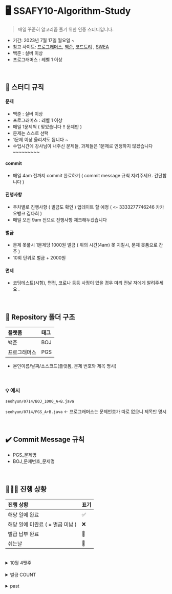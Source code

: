 # 🖥 SSAFY10-Algorithm-Study

> 매일 꾸준히 알고리즘 풀기 위한 인증 스터디입니다. 

- 기간: 2023년 7월 17일 월요일 ~
- 참고 사이트: [프로그래머스](https://programmers.co.kr/learn/challenges), [백준](https://www.acmicpc.net/), [코드트리](https://www.codetree.ai) , [SWEA](https://swexpertacademy.com/)
- 백준 : 실버 이상
- 프로그래머스 : 레벨 1 이상

<br/>


## 📌 스터디 규칙 

#### 문제
- 백준 : 실버 이상
- 프로그래머스 : 레벨 1 이상
- 매일 1문제씩 ( 맞았습니다 !! 문제만 )
- 문제는 스스로 선택
- 1문제 이상 올리셔도 됩니다 ~
- 수업시간에 강사님이 내주신 문제들, 과제들은 1문제로 인정하지 않겠습니다 ~~~~~~~~~ 

#### commit
- 매일 4am 전까지 commit 완료하기 ( commit message 규칙 지켜주세요. 간단합니다 )

#### 진행사항
- 주차별로 진행사항 ( 벌금도 확인 ) 업데이트 할 예정 ( <- 3333277746246 카카오뱅크 김다희  )
- 매일 오전 9am 전으로 진행사항 체크해두겠습니다

#### 벌금 
- 문제 못풀시 1문제당 1000원 벌금 ( 위의 시간(4am) 못 지킬시, 문제 못품으로 간주 )
- 10회 단위로 벌금 + 2000원

#### 면제
- 코딩테스트(시험), 면접, 코로나 등등 사정이 있을 경우 미리 전날 저에게 알려주세요 .

<br/>

## 📁 Repository 폴더 구조
| 플랫폼    | 태그  |
|:-------|:----|
| 백준     | BOJ |
| 프로그래머스 | PGS |

- 본인이름/날짜/소스코드(플랫폼, 문제 번호와 제목 명시)

<br/>


### 💡 예시

`seohyun/0714/BOJ_1000_A+B.java`

`seohyun/0714/PGS_A+B.java` <- 프로그래머스는 문제번호가 따로 없으니 제목만 명시


<br/>

## ✔️ Commit Message 규칙

- PGS_문제명
- BOJ_문제번호_문제명


<br/>

## 🧑🏻‍💻 진행 상황

| 진행 상황            | 표기  |
|:-----------------|:----|
| 해당 일에 완료      | ✅   |
| 해당 일에 미완료 ( = 벌금 미납 )    | ❌   |
| 벌급 납부 완료 | 🔺 |
| 쉬는날 | 🥳 |

<br>
<details>
  <summary> 10월 4쨋주</summary>

|  이름  | 10/23 | 10/24 | 10/25 | 10/26 | 10/27 | 10/28 | 10/29 | 
|:--------:|:-----:|:-----:|:----:|:------:|:-----:|:-----:|:-----:|
| jinwoo   |✅       |       |        |        |       |🥳     |       | 
| changhee |✅       |       |        |        |       |🥳     |       | 
| dahui    |✅       |       |        |        |       |🥳     |       | 
| hayeong  |✅       |       |        |        |       |🥳     |       | 
| hyeonguk |✅       |       |        |        |       |🥳     |       | 
| hyeonmin |✅       |       |        |        |       |🥳     |       | 
| jeongho  |✅       |       |        |        |       |🥳     |       | 
| jongkook |✅       |       |        |        |       |🥳     |       | 
| minsu    |✅       |       |        |        |       |🥳     |       | 
| narin    |✅       |       |        |        |       |🥳     |       | 
| rael     |✅       |       |        |        |       |🥳     |       | 
| seohyun  |✅       |       |        |        |       |🥳     |       | 
| seongwan |✅       |       |        |        |       |🥳     |       | 
| taegyung |✅       |       |        |        |       |🥳     |       | 
| woojae   |✅       |       |        |        |       |🥳     |       | 

</details>
<br>

<details>
  <summary> 벌금 COUNT </summary>

|  이름  | 1000 COUNT | 3000 COUNT |  벌금총합  |
|:--------:|:-----:|:-----:|:-----:|
| jinwoo   |2       |0       |2000    |
| changhee |1       |0       |1000    |
| dahui    |8       |0       |8000    |
| hayeong  |4       |0       |4000    |
| hyeonguk |1       |0       |1000    |
| hyeonmin |9       |0       |9000    |
| jeongho  |10       |3       |19000   |
| jongkook |3      |0       |3000    |
| minsu |5     |0       |5000    |
| narin    |9       |0       |9000    |
| rael     |4       |0       |4000    |
| seohyun  |8       |0       |8000    |
| seongwan |0       |0       |0       |
| taegyung |9       |0       |9000    |
| woojae   |0       |0       |0       |
| sum      |72      |3       | 53000원(-28000원)  |

</details>
<br>
<details>
  <summary> past </summary>
<details>
  <summary> 7월 4쨋주</summary>

|  이름  | 07/17 | 07/18 | 07/19 | 07/20 | 07/21 | 07/22 | 07/23 | 
|:--------:|:-----:|:-----:|:----:|:------:|:-----:|:-----:|:-----:|
| jinwoo   |   ✅  |  ✅     |   ✅   |    ✅    |   ✅    |   ✅    |  ✅   | 
| changhee |   ✅  |    ✅   |   ✅   |   ✅     |    ✅   |  ✅     |     ✅  | 
| dahui    |    ✅   |   ✅    |  ✅    |  ✅      |   ✅    |  ✅     |  ✅   | 
| hayeong  |   ✅  |     ✅  |  ✅   |    ✅    |    ✅   |   ✅    |   ✅    | 
| hyeonguk |    ✅   |    ✅   |   ✅   |  ✅      |   ✅    |   ✅    |    ✅   | 
| hyeonmin |    ✅   |    ✅   |  ✅    |   ✅     |    ✅   |  ✅     |  ✅     | 
| jeongho  |    ✅   |    ✅   |  ✅    |  ✅      |    ✅   | 🔺  |     ✅  | 
| jongkook |   ✅    |    ✅   |  ✅    |  ✅      |   ✅    |   ✅    |  ✅     | 
| narin    |  ✅     |    ✅   |  ✅    |  ✅      |  ✅     | 🔺  |     ✅  | 
| rael     |   ✅    |    ✅   |✅      |   ✅     |  ✅    |  ✅     | 🔺   | 
| seohyun  |    ✅   |    ✅   |  ✅    |   ✅     |  ✅     |  ✅     |   ✅    | 
| seongwan |     ✅  |    ✅   |  ✅    |  ✅      |   ✅    |     ✅  |   ✅    | 
| taegyung |  ✅   |   ✅    |   ✅   |   ✅     |    ✅   |   ✅    |  ✅     | 
| woojae   |   ✅  |   ✅    | ✅     |   ✅     |    ✅   |  ✅     |   ✅    | 

</details>
<details>
  <summary> 7월 5쨋주</summary>

|  이름  | 07/24 | 07/25 | 07/26 | 07/27 | 07/28 | 07/29 | 07/30 | 
|:--------:|:-----:|:-----:|:----:|:------:|:-----:|:-----:|:-----:|
| jinwoo   | ✅    |   ✅    |  ✅    |    ✅    |  ✅    | 🥳    | ✅   | 
| changhee | ✅  |    ✅   |  ✅    |   ✅     |  ✅    |  🥳   |✅    | 
| dahui    | ✅   |   ✅    |  🔺    |  ✅      | ✅     | 🥳    |  ✅  | 
| hayeong  | ✅  |   ✅    |  ✅    |  ✅      |   ✅   |  🥳   |  ✅  | 
| hyeonguk | ✅   |  ✅     | ✅     |  ✅      |  ✅    | 🥳    | ✅   | 
| hyeonmin | ✅   |   ✅    |  ✅    |   ✅     |  ✅    | 🥳    | ✅   | 
| jeongho  | ✅   |   ✅    |  ✅    |  ✅      |  ✅    | 🥳    | ✅   | 
| jongkook | ✅ |    ✅   |  ✅    |  ✅      |  ✅    | 🥳    | ✅   | 
| narin    | ✅|    ✅   |  ✅    |  ✅      |  ✅    |  🥳   | ✅   | 
| rael     | ✅  |    ✅   |  ✅    |  ✅      | ✅     | 🥳    | 🔺   | 
| seohyun  | ✅   |    ✅   | ✅     |  ✅      | ✅     | 🥳    | ✅   | 
| seongwan | ✅    |    ✅   | ✅     |  ✅      | ✅     | 🥳    |  ✅  | 
| taegyung |✅ |  ✅   |   ✅  |   ✅     |  ✅  |  🥳   |   ✅ | 
| woojae   | ✅  |    ✅   |   ✅   |   ✅     |  ✅    | 🥳    |   ✅ | 

</details>

<details>
  <summary> 8월 1쨋주</summary>

|  이름  | 07/31 | 08/01 | 08/02 | 08/03 | 08/04 | 08/05 | 08/06 | 
|:--------:|:-----:|:-----:|:----:|:------:|:-----:|:-----:|:-----:|
| jinwoo   |✅     |✅       |✅      |✅        |✅      |🥳     |  ✅  | 
| changhee |✅     |✅       |✅      |✅        |✅     |🥳     |  ✅  | 
| dahui    |✅     |🔺       |✅      |✅        |✅      |🥳     |   ✅ | 
| hayeong  |✅     |✅       |✅      |✅        |✅      |🥳     |  🔺  | 
| hyeonguk |✅     |✅       |✅      |✅        |✅      |🥳     |   ✅ | 
| hyeonmin |✅     |✅       |✅      |✅        |✅      |🥳     |    ✅| 
| jeongho  |✅     |✅       |✅      |✅        |✅      |🥳     | 🔺   | 
| jongkook |🔺     |✅       |✅      |✅        |✅      |🥳     |   ✅ | 
| narin    |✅     |✅       |✅      |🔺        |✅      |🥳     |  ✅  | 
| rael     |✅     |✅       |✅      |✅        |✅      |🥳     |  ✅  | 
| seohyun  |✅     |✅       |✅      |✅        |✅      |🥳     |   ✅ | 
| seongwan |✅     |✅       |✅      |✅        |✅      |🥳     |  ✅  | 
| taegyung |✅     |✅       |✅      |✅        |✅      |🥳     |  ✅  | 
| woojae   |✅     |✅       |✅      |✅        |✅      |🥳     |  ✅  | 

</details>

<details>
  <summary> 8월 2쨋주</summary>

|  이름  | 08/07 | 08/08 | 08/09 | 08/10 | 08/11 | 08/12 | 08/13 | 
|:--------:|:-----:|:-----:|:----:|:------:|:-----:|:-----:|:-----:|
| jinwoo   |✅       |✅       |✅       |✅        |🔺       |🥳     |✅      | 
| changhee |✅       |✅       |✅       |✅        |✅       |🥳     |✅      | 
| dahui    |✅       |✅       |🔺       |✅        |✅       |🥳     |✅      |  
| hayeong  |✅       |✅       |✅       |✅        |✅       |🥳     |✅      | 
| hyeonguk |✅       |✅       |✅       |✅        |✅       |🥳     |✅     | 
| hyeonmin |✅       |✅       |✅       |✅        |✅       |🥳     |✅      | 
| jeongho  |✅       |🔺       |✅       |✅        |✅       |🥳     |🔺      | 
| jongkook |✅       |✅       |🔺       |✅        |면제      |🥳     |면제      | 
| narin    |✅       |✅       |✅       |✅        |✅       |🥳     | ✅     | 
| rael     |✅       |✅       |✅       |✅        |✅       |🥳     |✅      | 
| seohyun  |✅       |✅       |✅       |✅        |🔺       |🥳     |✅      | 
| seongwan |✅       |✅       |✅       |✅        |✅       |🥳     |✅      | 
| taegyung |✅       |✅       |✅       |✅        |✅       |🥳     |✅      | 
| woojae   |✅       |✅       |✅       |✅        |✅       |🥳     |✅      | 

</details>

<details>
  <summary> 8월 3쨋주</summary>

|  이름  | 08/14 | 08/15 | 08/16 | 08/17 | 08/18 | 08/19 | 08/20 | 
|:--------:|:-----:|:-----:|:----:|:------:|:-----:|:-----:|:-----:|
| jinwoo   |✅       |✅       |✅        |✅        |✅       |🥳     |✅       | 
| changhee |✅       |✅       |✅        |✅       |✅       |🥳     |✅       | 
| dahui    |✅       |✅       |✅        |🔺        |✅       |🥳     |✅       | 
| hayeong  |✅       |✅       |✅        |✅        |✅       |🥳     |✅       | 
| hyeonguk |✅       |✅       |✅        |✅        |✅       |🥳     |✅       | 
| hyeonmin |✅       |✅       |✅        |✅        |✅       |🥳     |✅       | 
| jeongho  |🔺       |🔺       |✅        |🔺        |✅       |🥳     |✅       | 
| jongkook |면제      |면제      |면제        |면제        |✅       |🥳     |✅       | 
| minsu |-     | -    | -      | ✅       |✅       |🥳     |✅       |
| narin    |🔺       |✅       |✅        |✅        |면제       |🥳     |✅       | 
| rael     |✅       |✅       |✅        |✅        |✅       |🥳     |✅       | 
| seohyun  |✅       |✅       |✅        |✅        |✅       |🥳     |✅       | 
| seongwan |✅       |✅       |✅        |✅        |✅       |🥳     |✅       | 
| taegyung |✅       |✅       |✅        |🔺        |✅       |🥳     |🔺       |  
| woojae   |✅       |✅       |✅        |✅        |✅       |🥳     |✅       | 

</details>
<br>

<details>
  <summary> 8월 4쨋주</summary>

|  이름  | 08/21 | 08/22 | 08/23 | 08/24 | 08/25 | 08/26 | 08/27 | 
|:--------:|:-----:|:-----:|:----:|:------:|:-----:|:-----:|:-----:|
| jinwoo   |✅       |✅       |✅        |✅        |✅       |🥳     |✅       | 
| changhee |✅       |✅       |✅        |✅        |✅       |🥳     |✅       | 
| dahui    |✅       |✅       |✅        |✅        |🔺       |🥳     |✅       |  
| hayeong  |✅       |✅       |✅        |✅        |✅       |🥳     |🔺       | 
| hyeonguk |✅       |✅       |✅        |✅        |✅       |🥳     |✅       | 
| hyeonmin |✅       |✅       |✅        |✅        |✅       |🥳     |✅       | 
| jeongho  |✅       |🔺       |✅        |✅        |✅       |🥳     |✅       | 
| jongkook |✅       |✅       |✅        |✅        |✅       |🥳     |✅       | 
| minsu    |✅       |✅       |✅        |✅        |✅       |🥳     |🔺       | 
| narin    |✅       |✅       |✅        |✅        |✅       |🥳     |✅       | 
| rael     |✅       |✅       |✅        |✅        |✅       |🥳     |✅       | 
| seohyun  |✅       |✅       |✅        |✅        |면제       |🥳     |✅       | 
| seongwan |✅       |✅       |✅        |✅        |✅      |🥳     |✅       | 
| taegyung |✅       |✅       |✅        |✅        |✅       |🥳     |✅       |  
| woojae   |✅       |✅       |✅        |✅        |✅       |🥳     |✅       | 

</details>

<details>
  <summary> 8월 5쨋주</summary>

|  이름  | 08/28 | 08/29 | 08/30 | 08/31 | 09/01 | 09/02 | 09/03 | 
|:--------:|:-----:|:-----:|:----:|:------:|:-----:|:-----:|:-----:|
| jinwoo   |✅       |✅       |✅        |✅        |✅       |🥳     |✅       | 
| changhee |✅       |✅       |✅        |✅        |✅       |🥳     |✅       | 
| dahui    |🔺       |✅       |🔺        |✅        |✅       |🥳     |✅       |   
| hayeong  |✅       |✅       |✅        |면제        |✅       |🥳     |🔺       | 
| hyeonguk |✅       |✅       |✅        |✅        |✅       |🥳     |✅       | 
| hyeonmin |✅       |✅       |✅        |✅        |✅       |🥳     |✅       | 
| jeongho  |✅       |✅       |✅        |✅        |✅       |🥳     |🔺       | 
| jongkook |✅       |✅       |✅        |✅        |✅       |🥳     |✅       | 
| minsu    |✅       |✅       |✅        |✅        |✅       |🥳     |✅       | 
| narin    |🔺       |✅       |✅        |✅        |✅       |🥳     |✅       | 
| rael     |✅       |✅       |✅        |✅        |✅       |🥳     |✅       | 
| seohyun  |✅       |✅       |✅        |✅        |✅       |🥳     |✅       | 
| seongwan |✅       |✅       |✅        |✅        |✅       |🥳     |✅       | 
| taegyung |✅       |✅       |✅        |✅        |🔺       |🥳     |✅       | 
| woojae   |✅       |✅       |✅        |✅        |✅       |🥳     |✅       | 

</details>

<details>
  <summary> 9월 1쨋주</summary>

|  이름  | 09/04 | 09/05 | 09/06 | 09/07 | 09/08 | 09/09 | 09/10 | 
|:--------:|:-----:|:-----:|:----:|:------:|:-----:|:-----:|:-----:|
| jinwoo   |✅       |✅       |✅        |✅        |✅       |🥳     |✅       | 
| changhee |✅       |✅       |✅        |✅        |✅       |🥳     |✅       | 
| dahui    |✅       |✅       |✅        |✅        |✅       |🥳     |✅       | 
| hayeong  |✅       |✅       |✅        |✅        |✅       |🥳     |✅       | 
| hyeonguk |✅       |✅       |✅        |✅        |면제       |🥳     |🔺       | 
| hyeonmin |✅       |✅       |🔺        |✅        |✅       |🥳     |🔺       | 
| jeongho  |✅       |✅       |✅        |✅        |✅       |🥳     |✅       | 
| jongkook |✅       |✅       |✅        |✅        |✅       |🥳     |✅       | 
| minsu    |✅       |✅       |✅        |✅        |✅       |🥳     |✅       | 
| narin    |✅       |✅       |✅        |✅        |🔺       |🥳     |✅       | 
| rael     |✅       |✅       |✅        |✅        |🔺       |🥳     |✅       | 
| seohyun  |🔺       |✅       |✅        |🔺        |✅       |🥳     |✅       | 
| seongwan |✅       |✅       |✅        |✅        |✅       |🥳     |✅       | 
| taegyung |✅       |🔺       |✅        |✅        |✅       |🥳     |🔺       | 
| woojae   |✅       |✅       |✅        |✅        |✅       |🥳     |✅       | 

</details>

<details>
  <summary> 9월 2쨋주</summary>

|  이름  | 09/11 | 09/12 | 09/13 | 09/14 | 09/15 | 09/16 | 09/17 | 
|:--------:|:-----:|:-----:|:----:|:------:|:-----:|:-----:|:-----:|
| jinwoo   |✅       |✅       |✅        |✅        |✅       |🥳     |✅       | 
| changhee |✅       |✅       |🔺        |✅        |✅       |🥳     |✅       | 
| dahui    |✅       |✅       |✅        |✅        |면제       |🥳     |✅       | 
| hayeong  |✅       |✅       |면제        |면제        |✅       |🥳     |✅       | 
| hyeonguk |✅       |✅       |✅        |✅        |✅       |🥳     |✅       | 
| hyeonmin |✅       |✅       |✅        |✅        |✅       |🥳     |✅       | 
| jeongho  |면제       |면제       |면제        |면제        |✅       |🥳     |✅       | 
| jongkook |✅       |✅       |✅        |✅        |✅       |🥳     |✅       | 
| minsu    |✅       |✅       |🔺        |✅        |✅       |🥳     |✅       | 
| narin    |✅       |✅       |✅        |✅        |✅       |🥳     |✅       | 
| rael     |✅       |✅       |✅        |✅        |✅       |🥳     |✅       | 
| seohyun  |✅       |✅       |✅        |✅        |🔺       |🥳     |🔺       | 
| seongwan |✅       |✅       |✅        |✅        |✅       |🥳     |✅       | 
| taegyung |✅       |🔺       |✅        |🔺        |✅       |🥳     |✅       | 
| woojae   |✅       |✅       |✅        |✅        |면제       |🥳     |면제       | 

</details>

<details>
  <summary> 9월 3쨋주</summary>

|  이름  | 09/18 | 09/19 | 09/20 | 09/21 | 09/22 | 09/23 | 09/24 | 
|:--------:|:-----:|:-----:|:----:|:------:|:-----:|:-----:|:-----:|
| jinwoo   |✅       |🔺       |✅        |✅        |✅       |🥳     |✅       | 
| changhee |✅       |✅       |✅        |✅        |✅       |🥳     |✅       | 
| dahui    |✅       |✅       |✅       | ✅       |면제       |🥳     |✅       | 
| hayeong  |✅       |✅       |면제        |✅        |✅       |🥳     |✅       | 
| hyeonguk |✅       |✅       |✅        |✅        |✅       |🥳     |✅       | 
| hyeonmin |✅       |✅       |면제        |🔺        |🔺       |🥳     |🔺       | 
| jeongho  |✅       |✅       |✅        |🔺        |✅       |🥳     |✅       | 
| jongkook |✅       |✅       |✅        |✅        |✅       |🥳     |✅       | 
| minsu    |✅       |✅       |✅        |✅        |✅       |🥳     |✅       | 
| narin    |🔺       |✅       |✅        |🔺        |🔺       |🥳     |✅       | 
| rael     |✅       |면제       |✅        |✅        |✅       |🥳     |✅       | 
| seohyun  |✅       |✅       |면제        |✅        |✅       |🥳     |✅       | 
| seongwan |✅       |✅       |✅        |✅        |✅       |🥳     |✅       | 
| taegyung |✅       |✅       |✅        |✅        |🔺       |🥳     |🔺       | 
| woojae   |✅       |✅       |✅        |✅        |✅       |🥳     |✅       | 

</details>

<details>
  <summary> 9월 3쨋주</summary>

|  이름  | 09/25 | 09/26 | 09/27 | 09/28 | 09/29 | 09/30 | 10/01 | 
|:--------:|:-----:|:-----:|:----:|:------:|:-----:|:-----:|:-----:|
| jinwoo   |✅       |✅       |✅        |        |       |🥳     |       | 
| changhee |✅       |✅       |✅        |        |       |🥳     |       | 
| dahui    |🔺       |✅       |✅        |        |       |🥳     |       | 
| hayeong  |면제       |✅       |🔺        |        |       |🥳     |       | 
| hyeonguk |✅       |✅       |✅        |        |       |🥳     |       | 
| hyeonmin |✅       |✅       |🔺        |        |       |🥳     |       | 
| jeongho  |✅       |🔺       |✅        |        |       |🥳     |       | 
| jongkook |✅       |✅       |✅        |        |       |🥳     |       | 
| minsu    |✅       |✅       |✅        |        |       |🥳     |       | 
| narin    |✅       |✅       |✅        |        |       |🥳     |       | 
| rael     |✅       |✅       |✅        |        |       |🥳     |       | 
| seohyun  |✅       |🔺       |🔺        |        |       |🥳     |       | 
| seongwan |✅       |✅       |✅        |        |       |🥳     |       | 
| taegyung |✅       |✅       |✅        |        |       |🥳     |       | 
| woojae   |✅       |✅       |✅       |        |       |🥳     |       | 

</details>

<details>
  <summary> 추석 EVENT ( 9/28 - 10/3 ) </summary>

|  이름  | 09/28 | 09/29 | 09/30 | 10/01 | 10/02 | 10/03 | SUM | 
|:--------:|:-----:|:-----:|:----:|:------:|:-----:|:-----:|:-----:|
| jinwoo   |       |       |       |        |       |      |0       | 
| changhee |       |       |       |        |       |      |0       | 
| dahui    |       |       |       |        |1       |      |1       | 
| hayeong  |       |       |       |        |       |      |0       | 
| hyeonguk |       |       |       |        |       |      |0       | 
| hyeonmin |       |       |       |        |       |      |0       | 
| jeongho  |       |       |       |        |       |      |0       | 
| jongkook |1       |       |1       |        |       |1      |3       | 
| minsu    |1       |1       |       |1        |       |      |3       | 
| narin    |       |3       |1       |2        |       |      |6       | 
| rael     |       |       |       |        |       |      |0       | 
| seohyun  |       |       |       |        |       |      |0       | 
| seongwan |6       |2       |1       |1        |1       |1      |12       | 
| taegyung |       |       |       |        |       |      |0       | 
| woojae   |1       |1       |3       |1        |1       |1      |8       | 

</details>
<details>
  <summary> 10월 1쨋주</summary>

|  이름  | 10/02 | 10/03 | 10/04 | 10/05 | 10/06 | 10/07 | 10/08 | 
|:--------:|:-----:|:-----:|:----:|:------:|:-----:|:-----:|:-----:|
| jinwoo   |       |       |✅        |✅        |✅       |🥳     |✅       | 
| changhee |       |       |✅        |✅        |✅       |🥳     |✅       |
| dahui    |       |       |✅        |✅        |✅       |🥳     |✅       |
| hayeong  |       |       |✅        |✅        |✅       |🥳     |✅       |
| hyeonguk |       |       |✅        |면제        |면제       |🥳     |✅       |
| hyeonmin |       |       |✅        |✅        |🔺       |🥳     |🔺       |
| jeongho  |       |       |🔺        |✅        |✅       |🥳     |✅      |
| jongkook |       |       |✅        |✅        |✅       |🥳     |✅       |
| minsu    |       |       |✅        |✅        |🔺       |🥳     |✅       |
| narin    |       |       |✅        |✅        |✅       |🥳     |✅       |
| rael     |       |       |🔺        |✅        |✅       |🥳     |✅       |
| seohyun  |       |       |✅        |✅        |✅       |🥳     |✅       |
| seongwan |       |       |✅        |✅        |✅       |🥳     |✅       |
| taegyung |       |       |✅        |✅        |✅       |🥳     |✅       |
| woojae   |       |       |✅        |✅        |✅       |🥳     |✅       |

</details>

<details>
  <summary> 10월 2쨋주</summary>

|  이름  | 10/09 | 10/10 | 10/11 | 10/12 | 10/13 | 10/14 | 10/15 | 
|:--------:|:-----:|:-----:|:----:|:------:|:-----:|:-----:|:-----:|
| jinwoo   |✅       |✅       |✅        |✅        |✅       |🥳     |✅       | 
| changhee |✅       |✅       |✅        |✅        |✅       |🥳     |✅       | 
| dahui    |✅       |✅       |✅        |✅        |✅       |🥳     |✅       | 
| hayeong  |✅       |✅       |✅        |✅        |✅       |🥳     |✅       | 
| hyeonguk |✅       |✅       |✅        |✅        |✅       |🥳     |✅       | 
| hyeonmin |✅       |✅       |🔺        |✅        |✅       |🥳     |✅       | 
| jeongho  |✅       |✅       |✅        |✅       |✅       |🥳     |✅       | 
| jongkook |✅       |✅       |✅        |✅        |✅       |🥳     |🔺       | 
| minsu    |✅       |✅       |✅        |🔺        |🔺       |🥳     |✅       | 
| narin    |✅       |✅       |✅        |✅        |🔺       |🥳     |✅       | 
| rael     |✅       |✅       |✅        |✅        |✅       |🥳     |✅       | 
| seohyun  |✅       |✅       |✅        |✅        |✅       |🥳     |면제       | 
| seongwan |✅       |✅       |✅        |✅        |✅       |🥳     |✅       | 
| taegyung |✅       |✅       |✅        |✅        |✅       |🥳     |✅       | 
| woojae   |✅       |✅       |✅        |✅        |✅       |🥳     |✅       | 

</details>

<details>
  <summary> 10월 3쨋주</summary>

|  이름  | 10/16 | 10/17 | 10/18 | 10/19 | 10/20 | 10/21 | 10/22 | 
|:--------:|:-----:|:-----:|:----:|:------:|:-----:|:-----:|:-----:|
| jinwoo   |✅       |✅       |✅        |✅        |✅       |🥳     |✅       | 
| changhee |✅       |✅       |✅        |✅        |✅       |🥳     |✅       | 
| dahui    |✅       |✅       |✅        |✅        |✅       |🥳     |✅       | 
| hayeong  |✅       |✅       |✅        |✅        |✅       |🥳     |✅       | 
| hyeonguk |✅       |✅       |✅        |✅        |✅       |🥳     |✅       | 
| hyeonmin |✅       |✅       |✅        |✅        |✅       |🥳     |✅       | 
| jeongho  |✅       |✅       |✅        |🔺        |✅       |🥳     |✅       | 
| jongkook |✅       |✅       |✅        |✅        |✅       |🥳     |❌       | 
| minsu    |✅       |✅       |✅        |✅        |✅       |🥳     |✅       | 
| narin    |면제       |✅       |✅        |✅        |✅       |🥳     |✅       | 
| rael     |✅       |✅       |✅        |✅        |✅       |🥳     |✅       | 
| seohyun  |✅       |✅       |✅        |✅        |✅       |🥳     |면제       | 
| seongwan |✅       |✅       |✅        |✅        |✅       |🥳     |✅       | 
| taegyung |✅       |✅       |면제        |✅        |✅       |🥳     |❌       | 
| woojae   |✅       |✅       |✅        |✅        |✅       |🥳     |✅       | 

</details>
</details>

<br/>




